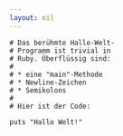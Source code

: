 ```yaml
---
layout: nil
---
```


    # Das berühmte Hallo-Welt-
    # Programm ist trivial in
    # Ruby. Überflüssig sind:
    #
    # * eine "main"-Methode
    # * Newline-Zeichen
    # * Semikolons
    #
    # Hier ist der Code:
     
    puts "Hallo Welt!"

